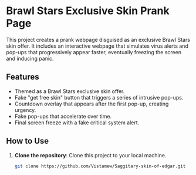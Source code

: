 # Brawl Stars Exclusive Skin Prank Page

This project creates a prank webpage disguised as an exclusive Brawl Stars skin offer. It includes an interactive webpage that simulates virus alerts and pop-ups that progressively appear faster, eventually freezing the screen and inducing panic.

## Features
- Themed as a Brawl Stars exclusive skin offer.
- Fake "get free skin" button that triggers a series of intrusive pop-ups.
- Countdown overlay that appears after the first pop-up, creating urgency.
- Fake pop-ups that accelerate over time.
- Final screen freeze with a fake critical system alert.

## How to Use
1. **Clone the repository**: Clone this project to your local machine.
   ```bash
   git clone https://github.com/Vistamew/Saggitary-skin-of-edgar.git
